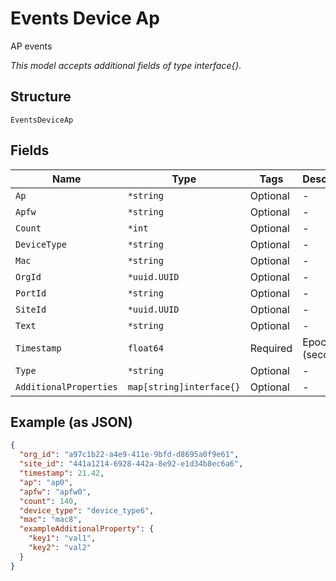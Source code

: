 
# Events Device Ap

AP events

*This model accepts additional fields of type interface{}.*

## Structure

`EventsDeviceAp`

## Fields

| Name | Type | Tags | Description |
|  --- | --- | --- | --- |
| `Ap` | `*string` | Optional | - |
| `Apfw` | `*string` | Optional | - |
| `Count` | `*int` | Optional | - |
| `DeviceType` | `*string` | Optional | - |
| `Mac` | `*string` | Optional | - |
| `OrgId` | `*uuid.UUID` | Optional | - |
| `PortId` | `*string` | Optional | - |
| `SiteId` | `*uuid.UUID` | Optional | - |
| `Text` | `*string` | Optional | - |
| `Timestamp` | `float64` | Required | Epoch (seconds) |
| `Type` | `*string` | Optional | - |
| `AdditionalProperties` | `map[string]interface{}` | Optional | - |

## Example (as JSON)

```json
{
  "org_id": "a97c1b22-a4e9-411e-9bfd-d8695a0f9e61",
  "site_id": "441a1214-6928-442a-8e92-e1d34b8ec6a6",
  "timestamp": 21.42,
  "ap": "ap0",
  "apfw": "apfw0",
  "count": 140,
  "device_type": "device_type6",
  "mac": "mac8",
  "exampleAdditionalProperty": {
    "key1": "val1",
    "key2": "val2"
  }
}
```

